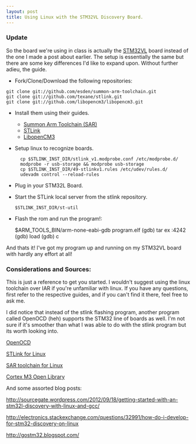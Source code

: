 ```yaml
---
layout: post
title: Using Linux with the STM32VL Discovery Board.
---
```

### Update

So the board we're using in class is actually the [STM32VL](www.st.com/stm32-discovery) board instead of the one I made a post about earlier.  The setup is essentially the same but there are some key differences I'd like to expand upon.  Without further adieu, the guide.

* Fork/Clone/Download the following repositories:

<pre><code>git clone git://github.com/esden/summon-arm-toolchain.git
git clone git://github.com/texane/stlink.git
git clone git://github.com/libopencm3/libopencm3.git
</code></pre>

* Install them using their guides.
    * [Summon Arm Toolchain (SAR)](https://github.com/Caustic/summon-arm-toolchain/blob/master/README.markdown)
    * [STLink](https://github.com/Caustic/stlink/blob/master/README.markdown)
    * [LibopenCM3](https://github.com/Caustic/libopencm3/blob/master/README)
* Setup linux to recognize boards.


        cp $STLINK_INST_DIR/stlink_v1.modprobe.conf /etc/modprobe.d/
        modprobe -r usb-storage && modprobe usb-storage
        cp $STLINK_INST_DIR/49-stlinkv1.rules /etc/udev/rules.d/
        udevadm control --reload-rules

* Plug in your STM32L Board.
* Start the STLink local server from the stlink repository.

    <pre><code>$STLINK_INST_DIR/st-util</code></pre>

* Flash the rom and run the program!:

    $ARM_TOOLS_BIN/arm-none-eabi-gdb program.elf
    (gdb) tar ex :4242
    (gdb) load
    (gdb) c

And thats it!  I've got my program up and running on my STM32VL board with hardly any effort at all!

### Considerations and Sources:

This is just a reference to get you started.  I wouldn't suggest using the linux toolchain over IAR if you're unfamiliar with linux.  If you have any questions, first refer to the respective guides, and if you can't find it there, feel free to ask me.

I did notice that instead of the stlink flashing program, another program called OpenOCD (heh) supports the STM32 line of boards as well.  I'm not sure if it's smoother than what I was able to do with the stlink program but its worth looking into.

[OpenOCD](http://openocd.sourceforge.net/)

[STLink for Linux](github.com/texane/stlink)

[SAR toolchain for Linux](github.com/esden/summon-arm-toolchain)

[Cortex M3 Open Library](github.com/libopencm3/libopencm3)

And some assorted blog posts:

http://sourcegate.wordpress.com/2012/09/18/getting-started-with-an-stm32l-discovery-with-linux-and-gcc/

http://electronics.stackexchange.com/questions/32991/how-do-i-develop-for-stm32-discovery-on-linux

http://gostm32.blogspot.com/
